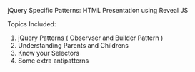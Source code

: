 jQuery Specific Patterns: HTML Presentation using Reveal JS


Topics Included:

1. jQuery Patterns ( Observser and Builder Pattern )
2. Understanding Parents and Childrens
3. Know your Selectors
4. Some extra antipatterns


